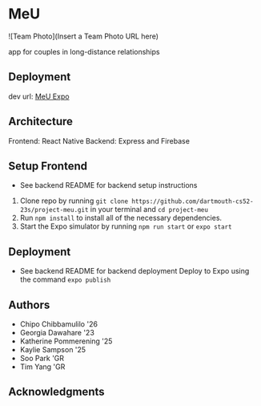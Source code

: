 # MeU

![Team Photo](Insert a Team Photo URL here)

app for couples in long-distance relationships

## Deployment
dev url: [MeU Expo](https://expo.dev/@projectmeu/project-meu?serviceType=classic&distribution=expo-go)

## Architecture
Frontend: React Native
Backend: Express and Firebase

## Setup Frontend 
* See backend README for backend setup instructions
1. Clone repo by running `git clone https://github.com/dartmouth-cs52-23s/project-meu.git` in your terminal and `cd project-meu`
2. Run `npm install` to install all of the necessary dependencies.
3. Start the Expo simulator by running `npm run start` or `expo start`
## Deployment
* See backend README for backend deployment
Deploy to Expo using the command `expo publish`

## Authors
* Chipo Chibbamulilo '26
* Georgia Dawahare '23
* Katherine Pommerening '25
* Kaylie Sampson '25
* Soo Park 'GR
* Tim Yang 'GR

## Acknowledgments
